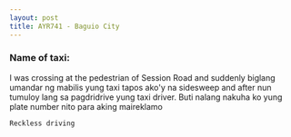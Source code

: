 ```yaml
---
layout: post
title: AYR741 - Baguio City
---
```


### Name of taxi: 

I was crossing at the pedestrian of Session Road and suddenly biglang umandar ng mabilis yung taxi tapos ako'y na sidesweep and after nun tumuloy lang sa pagdridrive yung taxi driver. Buti nalang nakuha ko yung plate number nito para aking maireklamo

```Reckless driving```
